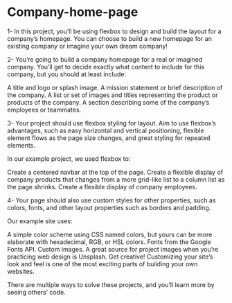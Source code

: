 # Company-home-page

1- In this project, you’ll be using flexbox to design and build the layout for a company’s homepage. You can choose to build a new homepage for an existing company or imagine your own dream company!​


2- You’re going to build a company homepage for a real or imagined company. You’ll get to decide exactly what content to include for this company, but you should at least include:

A title and logo or splash image.
A mission statement or brief description of the company.
A list or set of images and titles representing the product or products of the company.
A section describing some of the company’s employees or teammates.


3- Your project should use flexbox styling for layout. Aim to use flexbox’s advantages, such as easy horizontal and vertical positioning, flexible element flows as the page size changes, and great styling for repeated elements.

In our example project, we used flexbox to:

Create a centered navbar at the top of the page.
Create a flexible display of company products that changes from a more grid-like list to a column list as the page shrinks.
Create a flexible display of company employees.


4- Your page should also use custom styles for other properties, such as colors, fonts, and other layout properties such as borders and padding.

Our example site uses:

A simple color scheme using CSS named colors, but yours can be more elaborate with hexadecimal, RGB, or HSL colors.
Fonts from the Google Fonts API.
Custom images. A great source for project images when you’re practicing web design is Unsplash.
Get creative! Customizing your site’s look and feel is one of the most exciting parts of building your own websites.


There are multiple ways to solve these projects, and you’ll learn more by seeing others’ code.
